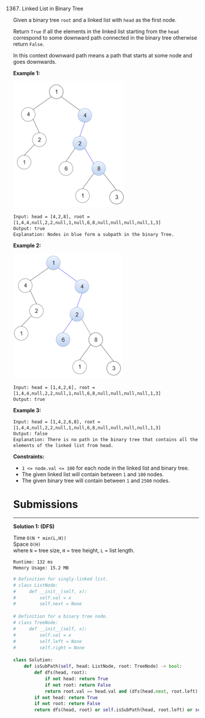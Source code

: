 1367. Linked List in Binary Tree

Given a binary tree `root` and a linked list with `head` as the first node. 

Return `True` if all the elements in the linked list starting from the `head` correspond to some downward path connected in the binary tree otherwise return `False`.

In this context downward path means a path that starts at some node and goes downwards.

 

**Example 1:**

![1367_sample_1_1720.png](img/1367_sample_1_1720.png)
```
Input: head = [4,2,8], root = [1,4,4,null,2,2,null,1,null,6,8,null,null,null,null,1,3]
Output: true
Explanation: Nodes in blue form a subpath in the binary Tree.  
```

**Example 2:**

![1367_sample_2_1720.png](img/1367_sample_2_1720.png)
```
Input: head = [1,4,2,6], root = [1,4,4,null,2,2,null,1,null,6,8,null,null,null,null,1,3]
Output: true
```

**Example 3:**
```
Input: head = [1,4,2,6,8], root = [1,4,4,null,2,2,null,1,null,6,8,null,null,null,null,1,3]
Output: false
Explanation: There is no path in the binary tree that contains all the elements of the linked list from head.
```

**Constraints:**

* `1 <= node.val <= 100` for each node in the linked list and binary tree.
* The given linked list will contain between `1` and `100` nodes.
* The given binary tree will contain between `1` and `2500` nodes.

# Submissions
---
**Solution 1: (DFS)**

Time `O(N * min(L,H))`  
Space `O(H)`  
where `N` = tree size, `H` = tree height, `L` = list length.
```
Runtime: 132 ms
Memory Usage: 15.2 MB
```
```python
# Definition for singly-linked list.
# class ListNode:
#     def __init__(self, x):
#         self.val = x
#         self.next = None

# Definition for a binary tree node.
# class TreeNode:
#     def __init__(self, x):
#         self.val = x
#         self.left = None
#         self.right = None

class Solution:
    def isSubPath(self, head: ListNode, root: TreeNode) -> bool:
        def dfs(head, root):
            if not head: return True
            if not root: return False
            return root.val == head.val and (dfs(head.next, root.left) or dfs(head.next, root.right))
        if not head: return True
        if not root: return False
        return dfs(head, root) or self.isSubPath(head, root.left) or self.isSubPath(head, root.right)
```
